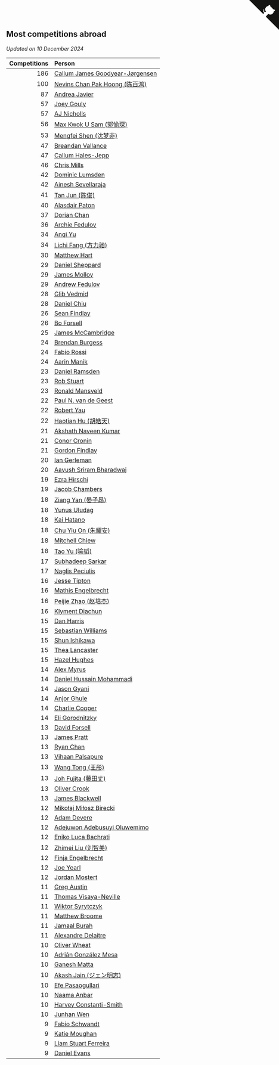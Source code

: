 ## Most competitions abroad

*Updated on 10 December 2024*

| Competitions | Person |
| ---: | :--- |
| 186 | [Callum James Goodyear-Jørgensen](https://www.worldcubeassociation.org/persons/2012GOOD02) |
| 100 | [Nevins Chan Pak Hoong (陈百鸿)](https://www.worldcubeassociation.org/persons/2010CHAN20) |
| 87 | [Andrea Javier](https://www.worldcubeassociation.org/persons/2010JAVI01) |
| 57 | [Joey Gouly](https://www.worldcubeassociation.org/persons/2007GOUL01) |
| 57 | [AJ Nicholls](https://www.worldcubeassociation.org/persons/2015NICH04) |
| 56 | [Max Kwok U Sam (郭愉琛)](https://www.worldcubeassociation.org/persons/2018SAMK01) |
| 53 | [Mengfei Shen (沈梦非)](https://www.worldcubeassociation.org/persons/2018SHEN07) |
| 47 | [Breandan Vallance](https://www.worldcubeassociation.org/persons/2007VALL01) |
| 47 | [Callum Hales-Jepp](https://www.worldcubeassociation.org/persons/2012HALE01) |
| 46 | [Chris Mills](https://www.worldcubeassociation.org/persons/2014MILL04) |
| 42 | [Dominic Lumsden](https://www.worldcubeassociation.org/persons/2016LUMS01) |
| 42 | [Ainesh Sevellaraja](https://www.worldcubeassociation.org/persons/2012SEVE01) |
| 41 | [Tan Jun (陈俊)](https://www.worldcubeassociation.org/persons/2018JUNT01) |
| 40 | [Alasdair Paton](https://www.worldcubeassociation.org/persons/2015PATO01) |
| 37 | [Dorian Chan](https://www.worldcubeassociation.org/persons/2023DORI01) |
| 36 | [Archie Fedulov](https://www.worldcubeassociation.org/persons/2022FEDU01) |
| 34 | [Anqi Yu](https://www.worldcubeassociation.org/persons/2018YUAN02) |
| 34 | [Lichi Fang (方力驰)](https://www.worldcubeassociation.org/persons/2018FANG03) |
| 30 | [Matthew Hart](https://www.worldcubeassociation.org/persons/2019HART11) |
| 29 | [Daniel Sheppard](https://www.worldcubeassociation.org/persons/2009SHEP01) |
| 29 | [James Molloy](https://www.worldcubeassociation.org/persons/2011MOLL01) |
| 29 | [Andrew Fedulov](https://www.worldcubeassociation.org/persons/2022FEDU02) |
| 28 | [Glib Vedmid](https://www.worldcubeassociation.org/persons/2016VEDM01) |
| 28 | [Daniel Chiu](https://www.worldcubeassociation.org/persons/2022CHIU06) |
| 26 | [Sean Findlay](https://www.worldcubeassociation.org/persons/2016FIND01) |
| 26 | [Bo Forsell](https://www.worldcubeassociation.org/persons/2022FORS06) |
| 25 | [James McCambridge](https://www.worldcubeassociation.org/persons/2019MCCA09) |
| 24 | [Brendan Burgess](https://www.worldcubeassociation.org/persons/2019BURG06) |
| 24 | [Fabio Rossi](https://www.worldcubeassociation.org/persons/2022ROSS02) |
| 24 | [Aarin Manik](https://www.worldcubeassociation.org/persons/2017MANI03) |
| 23 | [Daniel Ramsden](https://www.worldcubeassociation.org/persons/2017RAMS02) |
| 23 | [Rob Stuart](https://www.worldcubeassociation.org/persons/2011STUA01) |
| 23 | [Ronald Mansveld](https://www.worldcubeassociation.org/persons/2015MANS04) |
| 22 | [Paul N. van de Geest](https://www.worldcubeassociation.org/persons/2017GEES01) |
| 22 | [Robert Yau](https://www.worldcubeassociation.org/persons/2009YAUR01) |
| 22 | [Haotian Hu (胡皓天)](https://www.worldcubeassociation.org/persons/2022HUHA01) |
| 21 | [Akshath Naveen Kumar](https://www.worldcubeassociation.org/persons/2019KUMA37) |
| 21 | [Conor Cronin](https://www.worldcubeassociation.org/persons/2013CRON01) |
| 21 | [Gordon Findlay](https://www.worldcubeassociation.org/persons/2017FIND02) |
| 20 | [Ian Gerleman](https://www.worldcubeassociation.org/persons/2015GERL02) |
| 20 | [Aayush Sriram Bharadwaj](https://www.worldcubeassociation.org/persons/2018BHAR02) |
| 19 | [Ezra Hirschi](https://www.worldcubeassociation.org/persons/2019HIRS01) |
| 19 | [Jacob Chambers](https://www.worldcubeassociation.org/persons/2017CHAM09) |
| 18 | [Ziang Yan (晏子昂)](https://www.worldcubeassociation.org/persons/2017YANZ01) |
| 18 | [Yunus Uludag](https://www.worldcubeassociation.org/persons/2022ULUD01) |
| 18 | [Kai Hatano](https://www.worldcubeassociation.org/persons/2022HATA01) |
| 18 | [Chu Yiu On (朱耀安)](https://www.worldcubeassociation.org/persons/2019ONCH01) |
| 18 | [Mitchell Chiew](https://www.worldcubeassociation.org/persons/2011CHIE01) |
| 18 | [Tao Yu (喻韬)](https://www.worldcubeassociation.org/persons/2012YUTA01) |
| 17 | [Subhadeep Sarkar](https://www.worldcubeassociation.org/persons/2017SARK01) |
| 17 | [Naglis Peciulis](https://www.worldcubeassociation.org/persons/2017PECI01) |
| 16 | [Jesse Tipton](https://www.worldcubeassociation.org/persons/2014TIPT01) |
| 16 | [Mathis Engelbrecht](https://www.worldcubeassociation.org/persons/2022ENGE02) |
| 16 | [Peijie Zhao (赵培杰)](https://www.worldcubeassociation.org/persons/2019ZHAP04) |
| 16 | [Klyment Diachun](https://www.worldcubeassociation.org/persons/2022DIAC01) |
| 15 | [Dan Harris](https://www.worldcubeassociation.org/persons/2003HARR01) |
| 15 | [Sebastian Williams](https://www.worldcubeassociation.org/persons/2020WILL09) |
| 15 | [Shun Ishikawa](https://www.worldcubeassociation.org/persons/2011ISHI02) |
| 15 | [Thea Lancaster](https://www.worldcubeassociation.org/persons/2023LANC06) |
| 15 | [Hazel Hughes](https://www.worldcubeassociation.org/persons/2015HUGH04) |
| 14 | [Alex Myrus](https://www.worldcubeassociation.org/persons/2022MYRU01) |
| 14 | [Daniel Hussain Mohammadi](https://www.worldcubeassociation.org/persons/2017MOHA13) |
| 14 | [Jason Gyani](https://www.worldcubeassociation.org/persons/2008GYAN01) |
| 14 | [Anjor Ghule](https://www.worldcubeassociation.org/persons/2023GHUL01) |
| 14 | [Charlie Cooper](https://www.worldcubeassociation.org/persons/2007COOP01) |
| 14 | [Eli Gorodnitzky](https://www.worldcubeassociation.org/persons/2023GORO01) |
| 13 | [David Forsell](https://www.worldcubeassociation.org/persons/2022FORS07) |
| 13 | [James Pratt](https://www.worldcubeassociation.org/persons/2018PRAT13) |
| 13 | [Ryan Chan](https://www.worldcubeassociation.org/persons/2023CHAN16) |
| 13 | [Vihaan Palsapure](https://www.worldcubeassociation.org/persons/2023PALS01) |
| 13 | [Wang Tong (王彤)](https://www.worldcubeassociation.org/persons/2014TONG01) |
| 13 | [Joh Fujita (藤田丈)](https://www.worldcubeassociation.org/persons/2022FUJI02) |
| 13 | [Oliver Crook](https://www.worldcubeassociation.org/persons/2022CROO02) |
| 13 | [James Blackwell](https://www.worldcubeassociation.org/persons/2022BLAC02) |
| 12 | [Mikołaj Miłosz Birecki](https://www.worldcubeassociation.org/persons/2022BIRE01) |
| 12 | [Adam Devere](https://www.worldcubeassociation.org/persons/2018DEVE02) |
| 12 | [Adejuwon Adebusuyi Oluwemimo](https://www.worldcubeassociation.org/persons/2022OLUW01) |
| 12 | [Eniko Luca Bachrati](https://www.worldcubeassociation.org/persons/2023BACH03) |
| 12 | [Zhimei Liu (刘智美)](https://www.worldcubeassociation.org/persons/2022LIUZ04) |
| 12 | [Finja Engelbrecht](https://www.worldcubeassociation.org/persons/2022ENGE03) |
| 12 | [Joe Yearl](https://www.worldcubeassociation.org/persons/2014YEAR01) |
| 12 | [Jordan Mostert](https://www.worldcubeassociation.org/persons/2023MOST01) |
| 11 | [Greg Austin](https://www.worldcubeassociation.org/persons/2006AUST01) |
| 11 | [Thomas Visaya-Neville](https://www.worldcubeassociation.org/persons/2014VISA01) |
| 11 | [Wiktor Syrytczyk](https://www.worldcubeassociation.org/persons/2022SYRY01) |
| 11 | [Matthew Broome](https://www.worldcubeassociation.org/persons/2014BROO01) |
| 11 | [Jamaal Burah](https://www.worldcubeassociation.org/persons/2017BURA01) |
| 11 | [Alexandre Delaitre](https://www.worldcubeassociation.org/persons/2016DELA05) |
| 10 | [Oliver Wheat](https://www.worldcubeassociation.org/persons/2016WHEA01) |
| 10 | [Adrián González Mesa](https://www.worldcubeassociation.org/persons/2023MESA03) |
| 10 | [Ganesh Matta](https://www.worldcubeassociation.org/persons/2015MATT06) |
| 10 | [Akash Jain (ジェン明志)](https://www.worldcubeassociation.org/persons/2023JAIN31) |
| 10 | [Efe Pasaogullari](https://www.worldcubeassociation.org/persons/2022PASA02) |
| 10 | [Naama Anbar](https://www.worldcubeassociation.org/persons/2023ANBA01) |
| 10 | [Harvey Constanti-Smith](https://www.worldcubeassociation.org/persons/2023CONS06) |
| 10 | [Junhan Wen](https://www.worldcubeassociation.org/persons/2022WENJ02) |
| 9 | [Fabio Schwandt](https://www.worldcubeassociation.org/persons/2014SCHW02) |
| 9 | [Katie Moughan](https://www.worldcubeassociation.org/persons/2017DAVI03) |
| 9 | [Liam Stuart Ferreira](https://www.worldcubeassociation.org/persons/2022FERR14) |
| 9 | [Daniel Evans](https://www.worldcubeassociation.org/persons/2016EVAN06) |


<a href="https://github.com/simonkellly/wca_statistics_uk" class="github-corner" aria-label="View source on Github"><svg width="80" height="80" viewBox="0 0 250 250" style="fill:#151513; color:#fff; position: absolute; top: 0; border: 0; right: 0;" aria-hidden="true"><path d="M0,0 L115,115 L130,115 L142,142 L250,250 L250,0 Z"></path><path d="M128.3,109.0 C113.8,99.7 119.0,89.6 119.0,89.6 C122.0,82.7 120.5,78.6 120.5,78.6 C119.2,72.0 123.4,76.3 123.4,76.3 C127.3,80.9 125.5,87.3 125.5,87.3 C122.9,97.6 130.6,101.9 134.4,103.2" fill="currentColor" style="transform-origin: 130px 106px;" class="octo-arm"></path><path d="M115.0,115.0 C114.9,115.1 118.7,116.5 119.8,115.4 L133.7,101.6 C136.9,99.2 139.9,98.4 142.2,98.6 C133.8,88.0 127.5,74.4 143.8,58.0 C148.5,53.4 154.0,51.2 159.7,51.0 C160.3,49.4 163.2,43.6 171.4,40.1 C171.4,40.1 176.1,42.5 178.8,56.2 C183.1,58.6 187.2,61.8 190.9,65.4 C194.5,69.0 197.7,73.2 200.1,77.6 C213.8,80.2 216.3,84.9 216.3,84.9 C212.7,93.1 206.9,96.0 205.4,96.6 C205.1,102.4 203.0,107.8 198.3,112.5 C181.9,128.9 168.3,122.5 157.7,114.1 C157.9,116.9 156.7,120.9 152.7,124.9 L141.0,136.5 C139.8,137.7 141.6,141.9 141.8,141.8 Z" fill="currentColor" class="octo-body"></path></svg></a><style>.github-corner:hover .octo-arm{animation:octocat-wave 560ms ease-in-out}@keyframes octocat-wave{0%,100%{transform:rotate(0)}20%,60%{transform:rotate(-25deg)}40%,80%{transform:rotate(10deg)}}@media (max-width:500px){.github-corner:hover .octo-arm{animation:none}.github-corner .octo-arm{animation:octocat-wave 560ms ease-in-out}}</style>
